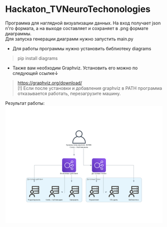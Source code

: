 # Hackaton_TVNeuroTechonologies
Программа для наглядной визуализации данных. На вход получает json n'го формата, а на выходе составляет и сохраняет в .png формате диаграммы.  
Для запуска генерации диаграмм нужно запустить main.py  
* Для работы программы нужно установить библиотеку diagrams  
> pip install diagrams  
* Также вам необходим Graphviz. Установить его можно по следующей ссылке↓  
> https://graphviz.org/download/  
[!] Если после установки и добавления graphviz в PATH программа отказывается работать, перезагрузите машину.

Результат работы:
![screenshot](https://github.com/3XTR4OS/Hackaton_TVNeuroTechonologies/blob/main/results_storage/ADMIN_aZBeEodDJivdWnwYSWPrCYoOgVCPBUYsuGR.png)
